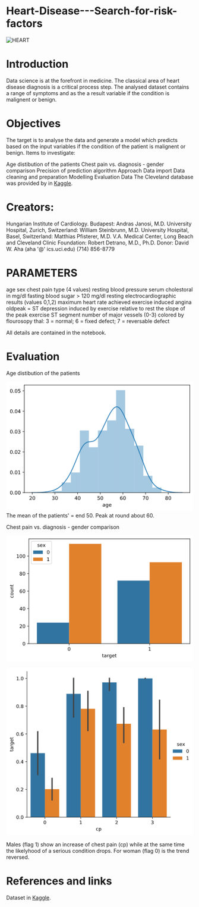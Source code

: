 # Heart-Disease---Search-for-risk-factors
![HEART](https://2rdnmg1qbg403gumla1v9i2h-wpengine.netdna-ssl.com/wp-content/uploads/sites/3/2020/01/mildHeartAttack-866257238-770x553-650x428.jpg)

# Introduction
Data science is at the forefront in medicine. The classical area of heart disease diagnosis is a critical process step. The analysed dataset contains a range of symptoms and as the a result variable if the condition is malignent or benign.

# Objectives
The target is to analyse the data and generate a model which predicts based on the input variables if the condition of the patient is malignent or benign. Items to investigate:

Age distibution of the patients
Chest pain vs. diagnosis - gender comparison
Precision of prediction algorithm
Approach
Data import
Data cleaning and preparation
Modelling
Evaluation
Data
The Cleveland database was provided by in [Kaggle](https://www.kaggle.com/ronitf/heart-disease-uci).

# Creators:

Hungarian Institute of Cardiology. Budapest: Andras Janosi, M.D.
University Hospital, Zurich, Switzerland: William Steinbrunn, M.D.
University Hospital, Basel, Switzerland: Matthias Pfisterer, M.D.
V.A. Medical Center, Long Beach and Cleveland Clinic Foundation: Robert Detrano, M.D., Ph.D. Donor:
David W. Aha (aha '@' ics.uci.edu) (714) 856-8779

# PARAMETERS
age
sex
chest pain type (4 values)
resting blood pressure
serum cholestoral in mg/dl
fasting blood sugar > 120 mg/dl
resting electrocardiographic results (values 0,1,2)
maximum heart rate achieved
exercise induced angina
oldpeak = ST depression induced by exercise relative to rest
the slope of the peak exercise ST segment
number of major vessels (0-3) colored by flourosopy
thal: 3 = normal; 6 = fixed defect; 7 = reversable defect

All details are contained in the notebook.

# Evaluation
Age distibution of the patients


![Age_Dist](age_dist.png)
The mean of the patients' = end 50. Peak at round about 60.

Chest pain vs. diagnosis - gender comparison

![sex](sex_count.png)

![Pain](wms_men.png)

Males (flag 1) show an increase of chest pain (cp) while at the same time the likelyhood of a serious condition drops. For woman (flag 0) is the trend reversed.



# References and links
Dataset in [Kaggle](https://www.kaggle.com/ronitf/heart-disease-uci).


